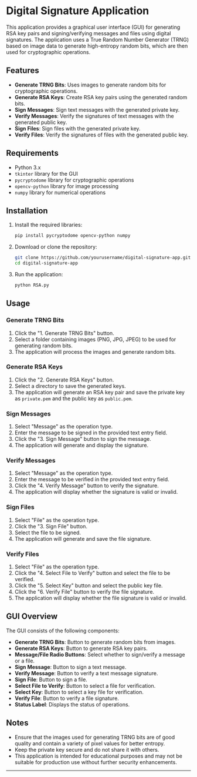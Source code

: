 # Digital Signature Application

This application provides a graphical user interface (GUI) for generating RSA key pairs and signing/verifying messages and files using digital signatures. The application uses a True Random Number Generator (TRNG) based on image data to generate high-entropy random bits, which are then used for cryptographic operations.

## Features

- **Generate TRNG Bits**: Uses images to generate random bits for cryptographic operations.
- **Generate RSA Keys**: Create RSA key pairs using the generated random bits.
- **Sign Messages**: Sign text messages with the generated private key.
- **Verify Messages**: Verify the signatures of text messages with the generated public key.
- **Sign Files**: Sign files with the generated private key.
- **Verify Files**: Verify the signatures of files with the generated public key.

## Requirements

- Python 3.x
- `tkinter` library for the GUI
- `pycryptodome` library for cryptographic operations
- `opencv-python` library for image processing
- `numpy` library for numerical operations

## Installation

1. Install the required libraries:
    ```bash
    pip install pycryptodome opencv-python numpy
    ```

2. Download or clone the repository:
    ```bash
    git clone https://github.com/yourusername/digital-signature-app.git
    cd digital-signature-app
    ```

3. Run the application:
    ```bash
    python RSA.py
    ```

## Usage

### Generate TRNG Bits

1. Click the "1. Generate TRNG Bits" button.
2. Select a folder containing images (PNG, JPG, JPEG) to be used for generating random bits.
3. The application will process the images and generate random bits.

### Generate RSA Keys

1. Click the "2. Generate RSA Keys" button.
2. Select a directory to save the generated keys.
3. The application will generate an RSA key pair and save the private key as `private.pem` and the public key as `public.pem`.

### Sign Messages

1. Select "Message" as the operation type.
2. Enter the message to be signed in the provided text entry field.
3. Click the "3. Sign Message" button to sign the message.
4. The application will generate and display the signature.

### Verify Messages

1. Select "Message" as the operation type.
2. Enter the message to be verified in the provided text entry field.
3. Click the "4. Verify Message" button to verify the signature.
4. The application will display whether the signature is valid or invalid.

### Sign Files

1. Select "File" as the operation type.
2. Click the "3. Sign File" button.
3. Select the file to be signed.
4. The application will generate and save the file signature.

### Verify Files

1. Select "File" as the operation type.
2. Click the "4. Select File to Verify" button and select the file to be verified.
3. Click the "5. Select Key" button and select the public key file.
4. Click the "6. Verify File" button to verify the file signature.
5. The application will display whether the file signature is valid or invalid.

## GUI Overview

The GUI consists of the following components:

- **Generate TRNG Bits**: Button to generate random bits from images.
- **Generate RSA Keys**: Button to generate RSA key pairs.
- **Message/File Radio Buttons**: Select whether to sign/verify a message or a file.
- **Sign Message**: Button to sign a text message.
- **Verify Message**: Button to verify a text message signature.
- **Sign File**: Button to sign a file.
- **Select File to Verify**: Button to select a file for verification.
- **Select Key**: Button to select a key file for verification.
- **Verify File**: Button to verify a file signature.
- **Status Label**: Displays the status of operations.

## Notes

- Ensure that the images used for generating TRNG bits are of good quality and contain a variety of pixel values for better entropy.
- Keep the private key secure and do not share it with others.
- This application is intended for educational purposes and may not be suitable for production use without further security enhancements.

---
